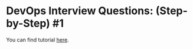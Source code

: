 # DevOps Interview Questions: (Step-by-Step) #1

You can find tutorial [here](https://youtu.be/u7DbaXb8vyU).
